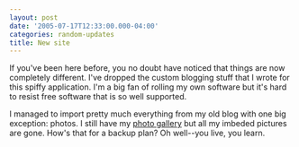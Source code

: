 ```yaml
---
layout: post
date: '2005-07-17T12:33:00.000-04:00'
categories: random-updates
title: New site
---
```


If you've been here before, you no doubt have noticed that things are now completely different. I've dropped the custom blogging stuff that I wrote for this spiffy application. I'm a big fan of rolling my own software but it's hard to resist free software that is so well supported.

I managed to import pretty much everything from my old blog with one big exception: photos. I still have my [photo gallery](gallery2/) but all my imbeded pictures are gone. How's that for a backup plan? Oh well--you live, you learn.